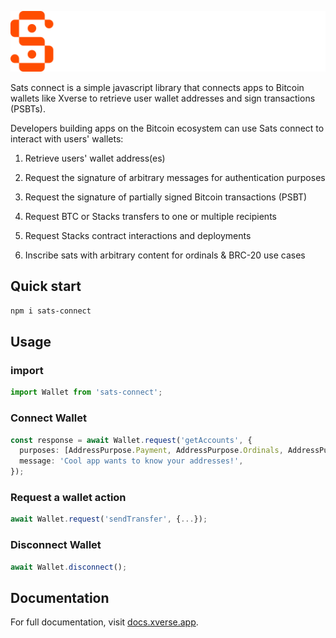 ![logo](/example/public/sats-connect.svg)

Sats connect is a simple javascript library that connects apps to Bitcoin wallets like Xverse to retrieve user wallet addresses and sign transactions (PSBTs).

Developers building apps on the Bitcoin ecosystem can use Sats connect to interact with users' wallets:

1. Retrieve users' wallet address(es)

2. Request the signature of arbitrary messages for authentication purposes

3. Request the signature of partially signed Bitcoin transactions (PSBT)

4. Request BTC or Stacks transfers to one or multiple recipients

5. Request Stacks contract interactions and deployments

6. Inscribe sats with arbitrary content for ordinals & BRC-20 use cases

## Quick start

```bash
npm i sats-connect
```

## Usage

### import

```ts
import Wallet from 'sats-connect';
```

### Connect Wallet

```ts
const response = await Wallet.request('getAccounts', {
  purposes: [AddressPurpose.Payment, AddressPurpose.Ordinals, AddressPurpose.Stacks],
  message: 'Cool app wants to know your addresses!',
});
```

### Request a wallet action

```ts
await Wallet.request('sendTransfer', {...});
```

### Disconnect Wallet

```ts
await Wallet.disconnect();
```

## Documentation

For full documentation, visit [docs.xverse.app](https://docs.xverse.app/sats-connect/).
